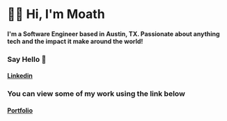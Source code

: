 # :man_technologist: Hi, I'm Moath

#### I'm a Software Engineer based in Austin, TX. Passionate about anything tech and the impact it make around the world!

### Say Hello :wave:
#### [Linkedin](https://www.linkedin.com/in/moathdlaimi/)

### You can view some of my work using the link below
#### [Portfolio](https://moathdlaimi.com/)




<!--
**moathdlaimi/moathdlaimi** is a ✨ _special_ ✨ repository because its `README.md` (this file) appears on your GitHub profile.

Here are some ideas to get you started:

- 🔭 I’m currently working on ...
- 🌱 I’m currently learning ...
- 👯 I’m looking to collaborate on ...
- 🤔 I’m looking for help with ...
- 💬 Ask me about ...
- 📫 How to reach me: ...
- 😄 Pronouns: ...
- ⚡ Fun fact: ...
-->
